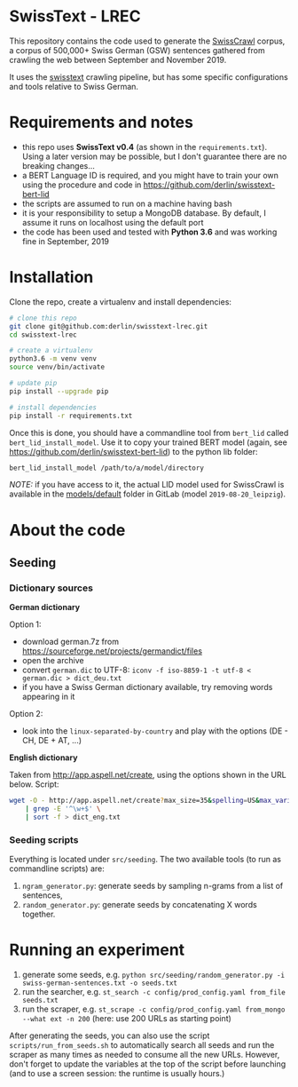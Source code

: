 # SwissText - LREC 

This repository contains the code used to generate the [SwissCrawl](https://icosys.ch/swisscrawl) corpus,
a corpus of 500,000+ Swiss German (GSW) sentences gathered from crawling the web between September and November 2019.

It uses the [swisstext](https://github.com/derlin/swisstext) crawling pipeline, but has some specific configurations
and tools relative to Swiss German.

# Requirements and notes

* this repo uses **SwissText v0.4** (as shown in the `requirements.txt`). 
  Using a later version may be possible, but I don't guarantee there are no breaking changes...
* a BERT Language ID is required, and you might have to train your own using the procedure and code in https://github.com/derlin/swisstext-bert-lid
* the scripts are assumed to run on a machine having bash
* it is your responsibility to setup a MongoDB database. By default, I assume it runs on localhost using the default port
* the code has been used and tested with **Python 3.6** and was working fine in September, 2019

# Installation

Clone the repo, create a virtualenv and install dependencies:

```bash
# clone this repo
git clone git@github.com:derlin/swisstext-lrec.git
cd swisstext-lrec

# create a virtualenv
python3.6 -m venv venv
source venv/bin/activate

# update pip
pip install --upgrade pip

# install dependencies
pip install -r requirements.txt
```

Once this is done, you should have a commandline tool from `bert_lid` called `bert_lid_install_model`. 
Use it to copy your trained BERT model (again, see https://github.com/derlin/swisstext-bert-lid) to the python lib
folder:

```bash
bert_lid_install_model /path/to/a/model/directory
```

*NOTE:* if you have access to it, the actual LID model used for SwissCrawl is available in
the [models/default](https://gitlab.com/swisscom-gsw/lid/bert-torch-lid/-/tree/master/models/default) folder in GitLab
(model `2019-08-20_leipzig`).

# About the code

## Seeding

### Dictionary sources

**German dictionary**

Option 1:
* download german.7z from https://sourceforge.net/projects/germandict/files
* open the archive
* convert `german.dic` to UTF-8: `iconv -f iso-8859-1 -t utf-8 < german.dic > dict_deu.txt`
* if you have a Swiss German dictionary available, try removing words appearing in it

Option 2:
* look into the `linux-separated-by-country` and play with the options (DE - CH, DE + AT, ...)

**English dictionary**

Taken from http://app.aspell.net/create, using the options shown in the URL below. Script:
```bash
wget -O - http://app.aspell.net/create?max_size=35&spelling=US&max_variant=0&diacritic=strip&special=roman-numerals&download=wordlist&encoding=utf-8&format=inline \
    | grep -E '^\w+$' \
    | sort -f > dict_eng.txt
```

### Seeding scripts

Everything is located under `src/seeding`. The two available tools (to run as commandline scripts) are:

1. `ngram_generator.py`: generate seeds by sampling n-grams from a list of sentences,
2. `random_generator.py`: generate seeds by concatenating X words together.


# Running an experiment

1. generate some seeds, e.g. `python src/seeding/random_generator.py -i swiss-german-sentences.txt -o seeds.txt`
2. run the searcher, e.g. `st_search -c config/prod_config.yaml from_file seeds.txt`
3. run the scraper, e.g. `st_scrape -c config/prod_config.yaml from_mongo --what ext -n 200` (here: use 200 URLs as starting point)

After generating the seeds, you can also use the script `scripts/run_from_seeds.sh` to automatically search all seeds and 
run the scraper as many times as needed to consume all the new URLs. 
However, don't forget to update the variables at the top of the script before launching 
(and to use a screen session: the runtime is usually hours.)